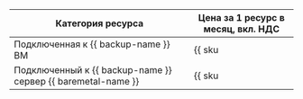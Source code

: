 
| Категория ресурса | Цена за 1 ресурс в месяц, вкл. НДС |
| --- | --- |
| Подключенная к {{ backup-name }} ВМ | {{ sku|KZT|backup.protected_vms.v2|month|string }} |
| Подключенный к {{ backup-name }} сервер {{ baremetal-name }} | {{ sku|KZT|cloud_backup.protected_bms.v1|month|string }} |


